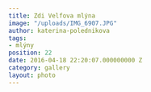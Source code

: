 ```yaml
---
title: Zdi Velfova mlýna
image: "/uploads/IMG_6907.JPG"
author: katerina-polednikova
tags:
- mlýny
position: 22
date: 2016-04-18 22:20:07.000000000 Z
category: gallery
layout: photo
---
```

